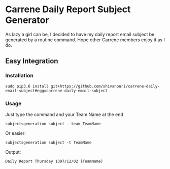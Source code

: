 # Carrene Daily Report Subject Generator

As lazy a girl can be, I decided to have my daily report email subject be generated by a routine command.
Hope other Carrene members enjoy it as I do.


## Easy Integration
### Installation
```
sudo pip3.6 install git+https://github.com/shivanouri/carrene-daily-email-subject#egg=carrene-daily-email-subject
```
### Usage
Just type the command and your Team Name at the end
```
subjectsgeneration subject --team TeamName
```
Or easier:
```
subjectsgeneration subject -t TeamName

```
Output:
```
Daily Report Thursday 1397/12/02 (TeamName)
```
